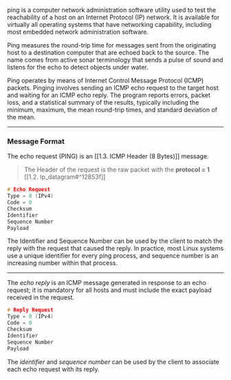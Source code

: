 ping is a computer network administration software utility used to test the reachability of a host on an Internet Protocol (IP) network. It is available for virtually all operating systems that have networking capability, including most embedded network administration software.

Ping measures the round-trip time for messages sent from the originating host to a destination computer that are echoed back to the source. The name comes from active sonar terminology that sends a pulse of sound and listens for the echo to detect objects under water.

Ping operates by means of Internet Control Message Protocol (ICMP) packets. Pinging involves sending an ICMP echo request to the target host and waiting for an ICMP echo reply. The program reports errors, packet loss, and a statistical summary of the results, typically including the minimum, maximum, the mean round-trip times, and standard deviation of the mean. 

---
### Message Format 
The echo request (PING) is an [[1.3. ICMP Header (8 Bytes)]] message.

> The Header of the request is the raw packet with the **protocol = 1** [[1.2. Ip_datagram#^12853f]]


```c
# Echo Request
Type = 8 (IPv4)
Code = 0
Checksum
Identifier
Sequence Number
Payload
```

The Identifier and Sequence Number can be used by the client to match the reply with the request that caused the reply. In practice, most Linux systems use a unique identifier for every ping process, and sequence number is an increasing number within that process.

---
The _echo reply_ is an ICMP message generated in response to an echo request; it is mandatory for all hosts and must include the exact payload received in the request.

```c
# Reply Request
Type = 0 (IPv4)
Code = 0
Checksum
Identifier
Sequence Number
Payload
```

The _identifier_ and _sequence number_ can be used by the client to associate each echo request with its reply.